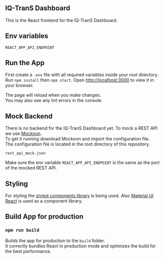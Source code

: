 ## IQ-TranS Dashboard

This is the React frontend for the IQ-TranS Dashboard.

## Env variables

```
REACT_APP_API_ENDPOINT
```

## Run the App
First create a `.env` file with all required variables inside your root directory.\
Run `npm install` then `npm start`.
Open [http://localhost:3000](http://localhost:3000) to view it in your browser.

The page will reload when you make changes.\
You may also see any lint errors in the console.

## Mock Backend
There is no backend for the IQ-TranS Dashboard yet. 
To mock a REST API we use [Mockoon](https://mockoon.com/). \
To get it running download Mockoon and import the configuration file. \
The configuration file is located in the root directory of this repository.
```
rest_api_mock.json
```

Make sure the env variable `REACT_APP_API_ENDPOINT` is the same as the port of the mocked REST API. 

## Styling

For styling the [styled components library](https://styled-components.com/) is being used.
Also [Material UI React](https://material-ui.com/) is used as a component library.


## Build App for production

### `npm run build`

Builds the app for production to the `build` folder.\
It correctly bundles React in production mode and optimizes the build for the best performance.
